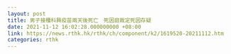 ```yaml
---
layout: post
title: 男子接種科興疫苗兩天後死亡　死因庭裁定死因存疑
date: 2021-11-12 16:02:28.000000000 +08:00
link: https://news.rthk.hk/rthk/ch/component/k2/1619520-20211112.htm
categories: rthk
---
```



